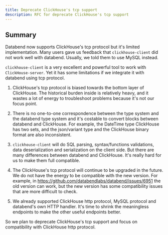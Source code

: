 ```yaml
---
title: Deprecate ClickHouse's tcp support
description: RFC for deprecate ClickHouse's tcp support
---
```


## Summary

Databend now supports ClickHouse's tcp protocol but it's limited implementation. Many users gave us feedback that `clickhouse-client` did not work well with databend. Usually, we told them to use MySQL instead.

`clickhouse-client` is a very excellent and powerful tool to work with `ClickHouse-server`. Yet it has some limitations if we integrate it with databend using tcp protocol.

1. ClickHouse's tcp protocol is biased towards the bottom layer of ClickHouse. The historical burden inside is relatively heavy, and it wastes a lot of energy to troubleshoot problems because it's not our focus point.

2. There is no one-to-one correspondence between the type system and the databend type system and it's costable to convert blocks between databend and ClickHouse. For example, the DateTime type ClickHouse has two sets, and the json/variant type and the ClickHouse binary format are also inconsistent.

3. `clickhouse-client` will do SQL parsing, syntax/functions validations, data deserialization and serialization on the client side. But there are many differences between databend and ClickHouse. It's really hard for us to make them full compatible.

4. The ClickHouse's tcp protocol will continue to be upgraded in the future. We do not have the energy to be compatible with the new version. For example, in https://github.com/databendlabs/databend/issues/6951 the old version can work, but the new version has some compatibility issues that are more difficult to check.

5. We already supported ClickHouse http protocol, MySQL protocol and databend's own HTTP handler. It's time to shrink the meaningless endpoints to make the other useful endpoints better.

So we plan to deprecate ClickHouse's tcp support and focus on compatibility with ClickHouse http protocol.
